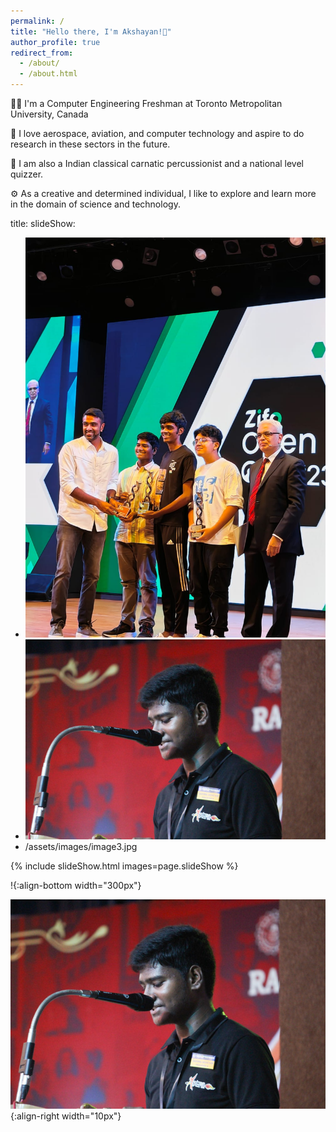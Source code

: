 ```yaml
---
permalink: /
title: "Hello there, I'm Akshayan!👋"
author_profile: true
redirect_from: 
  - /about/
  - /about.html
---
```


👨‍💻 I'm a Computer Engineering Freshman at Toronto Metropolitan University, Canada

🚀 I love aerospace, aviation, and computer technology and aspire to do research in these sectors in the future.

🎵 I am also a Indian classical carnatic percussionist and a national level quizzer.

⚙️ As a creative and determined individual, I like to explore and learn more in the domain of science and technology.

title: 
slideShow:
  - ![akshayanspic1](/images/akshayanspic1.jpg)
  - ![akshayanspic2](/images/akshayanspic2.jpg)
  - /assets/images/image3.jpg

  {% include slideShow.html images=page.slideShow %}


!{:align-bottom width="300px"}

![akshayanspic2](/images/akshayanspic2.jpg)
{:align-right width="10px"}
